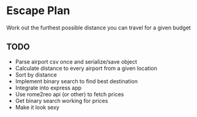 # Escape Plan

Work out the furthest possible distance you can travel for a given budget

## TODO
- Parse airport csv once and serialize/save object
- Calculate distance to every airport from a given location
- Sort by distance
- Implement binary search to find best destination
- Integrate into express app
- Use rome2reo api (or other) to fetch prices
- Get binary search working for prices
- Make it look sexy
